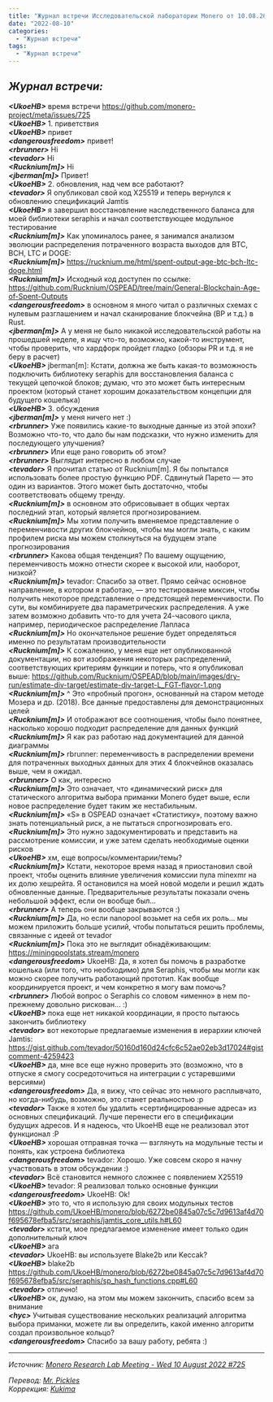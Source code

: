 ```yaml
---
title: "Журнал встречи Исследовательской лаборатории Monero от 10.08.2022"
date: "2022-08-10"
categories:
  - "Журнал встречи"
tags:
  - "Журнал встречи"
---
```


## _Журнал встречи:_

_**\<UkoeHB>**_ время встречи https://github.com/monero-project/meta/issues/725  
_**\<UkoeHB>**_ 1. приветствия  
_**\<UkoeHB>**_ привет  
_**\<dangerousfreedom>**_ привет!  
_**\<rbrunner>**_ Hi  
_**\<tevador>**_ Hi  
_**\<Rucknium[m]>**_ Hi  
_**\<jberman[m]>**_ Привет!  
_**\<UkoeHB>**_ 2. обновления, над чем все работают?  
_**\<tevador>**_ Я опубликовал свой код X25519 и теперь вернулся к обновлению спецификаций Jamtis  
_**\<UkoeHB>**_ я завершил восстановление наследственного баланса для моей библиотеки seraphis и начал соответствующее модульное тестирование  
_**\<Rucknium[m]>**_ Как упоминалось ранее, я занимался анализом эволюции распределения потраченного возраста выходов для BTC, BCH, LTC и DOGE:  
_**\<Rucknium[m]>**_ https://rucknium.me/html/spent-output-age-btc-bch-ltc-doge.html  
_**\<Rucknium[m]>**_ Исходный код доступен по ссылке: https://github.com/Rucknium/OSPEAD/tree/main/General-Blockchain-Age-of-Spent-Outputs  
_**\<dangerousfreedom>**_ в основном я много читал о различных схемах с нулевым разглашением и начал сканирование блокчейна (BP и т.д.) в Rust.  
_**\<jberman[m]>**_ А у меня не было никакой исследовательской работы на прошедшей неделе, я ищу что-то, возможно, какой-то инструмент, чтобы проверить, что хардфорк пройдет гладко (обзоры PR и т.д. я не беру в расчет)  
_**\<UkoeHB>**_ jberman[m]: Кстати, должна же быть какая-то возможность подключить библиотеку seraphis для восстановления баланса с текущей цепочкой блоков; думаю, что это может быть интересным проектом (который станет хорошим доказательством концепции для будущего кошелька)  
_**\<UkoeHB>**_ 3. обсуждения  
_**\<jberman[m]>**_ у меня ничего нет :)  
_**\<rbrunner>**_ Уже появились какие-то выходные данные из этой эпохи? Возможно что-то, что дало бы нам подсказки, что нужно изменить для последующего улучшения?  
_**\<rbrunner>**_ Или еще рано говорить об этом?  
_**\<rbrunner>**_ Выглядит интересно в любом случае  
_**\<tevador>**_ Я прочитал статью от Rucknium[m]. Я бы попытался использовать более простую функцию PDF. Сдвинутый Парето — это один из вариантов. Этого может быть достаточно, чтобы соответствовать общему тренду.  
_**\<Rucknium[m]>**_ в основном это обрисовывает в общих чертах последний этап, который является прогнозированием.  
_**\<Rucknium[m]>**_ Мы хотим получить вменяемое представление о переменчивости других блокчейнов, чтобы мы могли знать, с каким профилем риска мы можем столкнуться на будущем этапе прогнозирования  
_**\<rbrunner>**_ Какова общая тенденция? По вашему ощущению, переменчивость можно отнести скорее к высокой или, наоборот, низкой?  
_**\<Rucknium[m]>**_ tevador: Спасибо за ответ. Прямо сейчас основное направление, в котором я работаю, — это тестирование миксин, чтобы получить некоторое представление о предстоящей переменчивости. По сути, вы комбинируете два параметрических распределения. А уже затем возможно добавить что-то для учета 24-часового цикла, например, периодическое распределение Лапласа  
_**\<Rucknium[m]>**_ Но окончательное решение будет определяться именно по результатам производительности  
_**\<Rucknium[m]>**_ К сожалению, у меня еще нет опубликованной документации, но вот изображения некоторых распределений, соответствующих критериям функции и потерь, что я опубликовал выше: https://github.com/Rucknium/OSPEAD/blob/main/images/dry-run/estimate-div-target/estimate-div-target-L_FGT-flavor-1.png  
_**\<Rucknium[m]>**_ ^ Это «пробный прогон», основанный на старом методе Мозера и др. (2018). Все данные предоставлены для демонстрационных целей  
_**\<Rucknium[m]>**_ И отображают все соотношения, чтобы было понятнее, насколько хорошо подходит распределение для данных функций  
_**\<Rucknium[m]>**_ Я как раз работаю над документацией для данной диаграммы  
_**\<Rucknium[m]>**_ rbrunner: переменчивость в распределении времени для потраченных выходных данных для этих 4 блокчейнов оказалась выше, чем я ожидал.  
_**\<rbrunner>**_ О как, интересно  
_**\<Rucknium[m]>**_ Это означает, что «динамический риск» для статического алгоритма выбора приманки Monero будет выше, если новое распределение будет таким же нестабильным.  
_**\<Rucknium[m]>**_ «S» в OSPEAD означает «Статистику», поэтому важно знать потенциальный риск, а не пытаться спрогнозировать его.  
_**\<Rucknium[m]>**_ Это нужно задокументировать и представить на рассмотрение комиссии, и уже затем сделать необходимые оценки рисков  
_**\<UkoeHB>**_ хм, еще вопросы/комментарии/темы?  
_**\<Rucknium[m]>**_ Кстати, некоторое время назад я приостановил свой проект, чтобы оценить влияние увеличения комиссии пула minexmr на их долю хешрейта. Я остановился на моей новой модели и решил ждать обновленные данные. Предварительные результаты показали очень небольшой эффект, если он вообще был...  
_**\<rbrunner>**_ А теперь они вообще закрываются :)  
_**\<Rucknium[m]>**_ Да, но если nanopool возьмет на себя их роль... мы можем приложить больше усилий, чтобы попытаться решить проблемы, связанные с идеей от tevador  
_**\<Rucknium[m]>**_ Пока это не выглядит обнадёживающим: https://miningpoolstats.stream/monero  
_**\<dangerousfreedom>**_ UkoeHB: Да, я хотел бы помочь в разработке кошелька (или того, что необходимо) для Seraphis, чтобы мы могли как можно скорее получить работающий прототип. Как вообще координируется проект, и чем конкретно я могу вам помочь?  
_**\<rbrunner>**_ Любой вопрос о Seraphis со словом «именно» в нем по-прежнему довольно рискован… :)  
_**\<UkoeHB>**_ пока еще нет никакой координации, я просто пытаюсь закончить библиотеку  
_**\<tevador>**_ вот некоторые предлагаемые изменения в иерархии ключей Jamtis: https://gist.github.com/tevador/50160d160d24cfc6c52ae02eb3d17024#gistcomment-4259423  
_**\<UkoeHB>**_ да, мне все еще нужно проверить это (возможно, что в отпуске я смогу сосредоточиться на интеграции с устаревшими версиями)  
_**\<dangerousfreedom>**_ Да, я вижу, что сейчас это немного расплывчато, но когда-нибудь, возможно, это станет реальностью :p  
_**\<tevador>**_ Также я хотел бы удалить «сертифицированные адреса» из основных спецификаций. Лучше перенести его в спецификации будущих адресов. И я надеюсь, что UkoeHB еще не реализовал этот функционал :P  
_**\<UkoeHB>**_ хорошая отправная точка — взглянуть на модульные тесты и понять, как устроена библиотека  
_**\<dangerousfreedom>**_ tevador: Хорошо. Уже совсем скоро я начну участвовать в этом обсуждении :)  
_**\<tevador>**_ Всё становится немного сложнее с появлением X25519  
_**\<UkoeHB>**_ tevador: Я реализовал только основные функции  
_**\<dangerousfreedom>**_ UkoeHB: Ok!  
_**\<UkoeHB>**_ это то, что я использую для своих модульных тестов https://github.com/UkoeHB/monero/blob/6272be0845a07c5c7d9613af4d70f695678efba5/src/seraphis/jamtis_core_utils.h#L60  
_**\<tevador>**_ кстати, мое предлагаемое изменение имеет только один дополнительный ключ  
_**\<UkoeHB>**_ ага  
_**\<tevador>**_ UkoeHB: вы используете Blake2b или Keccak?  
_**\<UkoeHB>**_ blake2b https://github.com/UkoeHB/monero/blob/6272be0845a07c5c7d9613af4d70f695678efba5/src/seraphis/sp_hash_functions.cpp#L60  
_**\<tevador>**_ отлично!  
_**\<UkoeHB>**_ ок, думаю, на этом мы можем закончить, спасибо всем за внимание  
_**\<hyc>**_ Учитывая существование нескольких реализаций алгоритма выбора приманки, можете ли вы определить, какой именно алгоритм создал произвольное кольцо?  
_**\<dangerousfreedom>**_ Спасибо за вашу работу, ребята :)  

---

_Источник: [Monero Research Lab Meeting - Wed 10 August 2022 #725](https://github.com/monero-project/meta/issues/725)_  
  
_Перевод: [Mr. Pickles](https://t.me/v1docq47)_  
_Коррекция: [Kukima](https://t.me/Kukima)_
